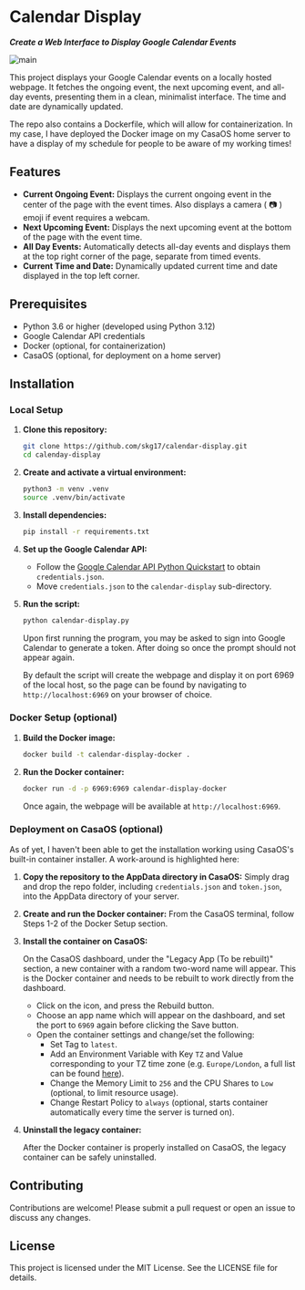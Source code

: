 # Calendar Display
***Create a Web Interface to Display Google Calendar Events***

![main](https://github.com/skg17/calendar-display/assets/32193465/5bf59e57-1945-4129-8419-65d056e8d297)

This project displays your Google Calendar events on a locally hosted webpage. It fetches the ongoing event, the next upcoming event, and all-day events, presenting them in a clean, minimalist interface. The time and date are dynamically updated.

The repo also contains a Dockerfile, which will allow for containerization. In my case, I have deployed the Docker image on my CasaOS home server to have a display of my schedule for people to be aware of my working times!

## Features
- **Current Ongoing Event:** Displays the current ongoing event in the center of the page with the event times. Also displays a camera ( &#128247; ) emoji if event requires a webcam.
- **Next Upcoming Event:** Displays the next upcoming event at the bottom of the page with the event time.
- **All Day Events:** Automatically detects all-day events and displays them at the top right corner of the page, separate from timed events.
- **Current Time and Date:** Dynamically updated current time and date displayed in the top left corner.

## Prerequisites
- Python 3.6 or higher (developed using Python 3.12)
- Google Calendar API credentials
- Docker (optional, for containerization)
- CasaOS (optional, for deployment on a home server)

## Installation
### Local Setup
1. **Clone this repository:**
    ```bash
    git clone https://github.com/skg17/calendar-display.git
    cd calenday-display
    ```
2. **Create and activate a virtual environment:**
    ```bash
    python3 -m venv .venv
    source .venv/bin/activate
    ```
3. **Install dependencies:**
    ```bash
    pip install -r requirements.txt
    ```
4. **Set up the Google Calendar API:**
    - Follow the [Google Calendar API Python Quickstart](https://developers.google.com/calendar/api/quickstart/python) to obtain `credentials.json`.
    - Move `credentials.json` to the `calendar-display` sub-directory.
5. **Run the script:**
    ```bash
    python calendar-display.py
    ```
    Upon first running the program, you may be asked to sign into Google Calendar to generate a token. After doing so once the prompt should not appear again.
    
    By default the script will create the webpage and display it on port 6969 of the local host, so the page can be found by navigating to `http://localhost:6969` on your browser of choice.

### Docker Setup (optional)
1. **Build the Docker image:**
    ```bash
    docker build -t calendar-display-docker .
    ```
2. **Run the Docker container:**
    ```bash
    docker run -d -p 6969:6969 calendar-display-docker
    ```
    Once again, the webpage will be available at `http://localhost:6969`.

### Deployment on CasaOS (optional)
As of yet, I haven't been able to get the installation working using CasaOS's built-in container installer. A work-around is highlighted here:
1. **Copy the repository to the AppData directory in CasaOS:**
    Simply drag and drop the repo folder, including `credentials.json` and `token.json`, into the AppData directory of your server.
2. **Create and run the Docker container:**
    From the CasaOS terminal, follow Steps 1-2 of the Docker Setup section.
3. **Install the container on CasaOS:**
    
    On the CasaOS dashboard, under the "Legacy App (To be rebuilt)" section, a new container with a random two-word name will appear.
    This is the Docker container and needs to be rebuilt to work directly from the dashboard.
    - Click on the icon, and press the Rebuild button.
    - Choose an app name which will appear on the dashboard, and set the port to `6969` again before clicking the Save button.
    - Open the container settings and change/set the following:
        - Set Tag to `latest`.
        - Add an Environment Variable with Key `TZ` and Value corresponding to your TZ time zone (e.g. `Europe/London`, a full list can be found [here](https://en.wikipedia.org/wiki/List_of_tz_database_time_zones)).
        - Change the Memory Limit to `256` and the CPU Shares to `Low` (optional, to limit resource usage).
        - Change Restart Policy to `always` (optional, starts container automatically every time the server is turned on).
4. **Uninstall the legacy container:**

    After the Docker container is properly installed on CasaOS, the legacy container can be safely uninstalled.

## Contributing
Contributions are welcome! Please submit a pull request or open an issue to discuss any changes.

## License
This project is licensed under the MIT License. See the LICENSE file for details.
